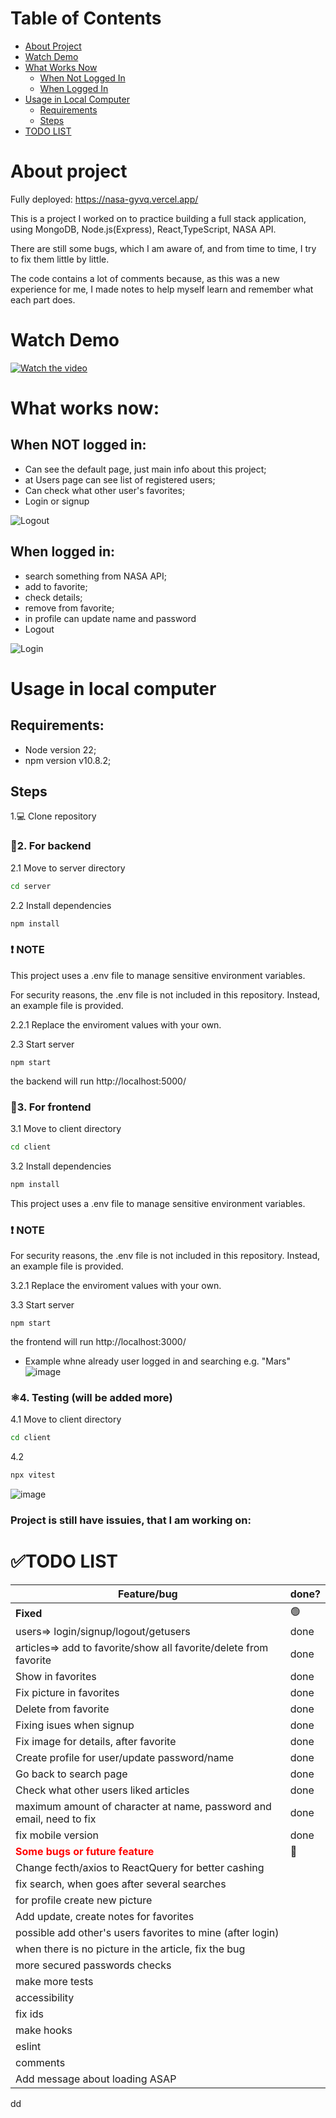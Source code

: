 # Table of Contents
      
- [About Project](#about-project)
- [Watch Demo](#watch-demo)
- [What Works Now](#what-works-now)
  - [When Not Logged In](#when-not-logged-in)
  - [When Logged In](#when-logged-in)
- [Usage in Local Computer](#usage-in-local-computer)
  - [Requirements](#requirements)
  - [Steps](#steps)
- [TODO LIST](#todo-list)

# About project 

Fully deployed: https://nasa-gyvq.vercel.app/

This is a project I worked on to practice building a full stack application, using MongoDB, Node.js(Express), React,TypeScript, NASA API.

There are still some bugs, which I am aware of, and from time to time, I try to fix them little by little.

The code contains a lot of comments because, as this was a new experience for me, I made notes to help myself learn and remember what each part does.

# Watch Demo
[![Watch the video](https://i.vimeocdn.com/filter/overlay?src0=https%3A%2F%2Fi.vimeocdn.com%2Fvideo%2F1979766631-dc12e9bbcf084abbfb80d6d6f0e3f0ae97ff50b5382bfeb39c435850e53b3e2a-d_295x166&src1=http%3A%2F%2Ff.vimeocdn.com%2Fp%2Fimages%2Fcrawler_play.png)](https://vimeo.com/1054408419/fd1d62809b)

# What works now:
## When NOT logged in:
- Can see the default page, just main info about this project;
- at Users page can see list of registered users;
- Can check what other user's favorites;
- Login or signup

![Logout](https://github.com/user-attachments/assets/4c165120-431c-433d-9e2d-26e709c45df9)

## When logged in:
- search something from NASA API;
- add to favorite;
- check details;
- remove from favorite;
- in profile can update name and password
- Logout
  
![Login](https://github.com/user-attachments/assets/051d0a25-4da4-4dae-b696-6012b7d9608f)

# Usage in local computer
## Requirements:
- Node version 22;
- npm version v10.8.2;

## Steps
1.💻 Clone repository

 ### 🚀2. For backend
2.1 Move to server directory
```bash
cd server
```
2.2 Install dependencies
```bash
npm install
```
### ❗ NOTE
This project uses a .env file to manage sensitive environment variables. 

For security reasons, the .env file is not included in this repository. Instead, an example file is provided.

2.2.1 Replace the enviroment values with your own.
    
2.3 Start server
```
npm start
```
the backend will run http://localhost:5000/

 ### 🚀3. For frontend
3.1 Move to client directory
```bash
cd client
```
3.2 Install dependencies
```bash
npm install
```
This project uses a .env file to manage sensitive environment variables. 
### ❗ NOTE
For security reasons, the .env file is not included in this repository. Instead, an example file is provided.

3.2.1 Replace the enviroment values with your own.
  
3.3 Start server
```
npm start
```
the frontend will run http://localhost:3000/
- Example whne already user logged in and searching e.g. "Mars"
![image](https://github.com/user-attachments/assets/4d4ee975-f57f-4953-a4c1-69c831f0cdaa)



 ### ⚛️4. Testing (will be added more)
4.1 Move to client directory
```bash
cd client
```
4.2 
```bash
npx vitest
```
![image](https://github.com/user-attachments/assets/aec848d0-17a8-4b27-beac-4b5e7e04fb29)


### Project is still have issuies, that I am working on:
# ✅TODO LIST
| Feature/bug | done? | 
|----------|----------|
| **Fixed** | 🟢|
  users=> login/signup/logout/getusers | done  |
  articles=> add to favorite/show all favorite/delete from favorite | done  |
| Show in favorites| done |
| Fix picture in favorites | done |
| Delete from favorite |  done|
| Fixing isues when signup | done |
| Fix image for details, after favorite | done |
| Create profile for user/update password/name |  done|
| Go back to search page | done |
| Check what other users liked articles | done |
| maximum amount of character at name, password and email, need to fix| done |
| fix mobile version | done |
|<span style="color:red;">**Some bugs or future feature**</span>  | 🔴 |
| Change fecth/axios to ReactQuery for better cashing  |  |
| fix search, when goes after several searches |  |
| for profile create new picture |  |
| Add update, create notes for favorites |  |
| possible add other's users favorites to mine (after login)|  |
| when there is no picture in the article, fix the bug|  |
| more secured passwords checks|  |
| make more tests|  |
| accessibility |  |
| fix ids |  |
| make hooks|  |
| eslint |  |
| comments|  |
| Add message about loading ASAP|  |

dd

